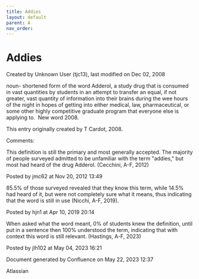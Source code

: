 ```yaml
---
title: Addies
layout: default
parent: A
nav_order:
---
```


# Addies

Created by  Unknown User (tjc13), last modified on Dec 02, 2008

noun- shortened form of the word Adderol, a study drug that is consumed in vast quantities by students in an attempt to transfer an equal, if not greater, vast quantity of information into their brains during the wee hours of the night in hopes of getting into either medical, law, pharmaceutical, or some other highly competitive graduate program that everyone else is applying to.  New word 2008.

This entry originally created by T Cardot, 2008.

Comments:

This definition is still the primary and most generally accepted. The majority of people surveyed admitted to be unfamiliar with the term &quot;addies,&quot; but most had heard of the drug Adderol. (Cecchini, A-F, 2012) 

Posted by jmc62 at Nov 20, 2012 13:49

85.5% of those surveyed revealed that they know this term, while 14.5% had heard of it, but were not completely sure what it means, thus indicating that the word is still in use (Nicchi, A-F, 2019). 

Posted by hjn1 at Apr 10, 2019 20:14

When asked what the word meant, 0% of students knew the definition, until put in a sentence then 100% understood the term, indicating that with context this word is still relevant. (Hastings, A-F, 2023)

Posted by jlh102 at May 04, 2023 16:21

Document generated by Confluence on May 22, 2023 12:37

Atlassian
